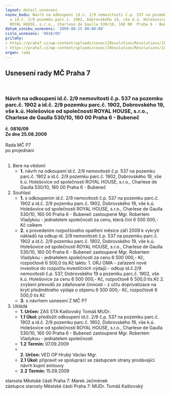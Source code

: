 ```yaml
---
layout: detail_usneseni
nazev_bodu: Návrh na odkoupení id.č. 2/9 nemovitosti č.p. 537 na pozemku parc.č. 1902
  a id.č. 2/9 pozemku parc.č. 1902, Dobrovského 19, vše k.ú. Holešovice od společnosti
  ROYAL HOUSE, s.r.o., Charlese de Gaulla 530/10, 160 00  Praha 6 - Bubeneč
datum_vzniku_usneseni: '2009-08-25 00:00:00'
cislo_usneseni: '0816/09'
prilohy:
- https://praha7.cz/wp-content/uploads/councilResolution/Resolutions/18599/41-skmbt_60009082109470.tif
- https://praha7.cz/wp-content/uploads/councilResolution/Resolutions/18599/41-royal_dobrovsk%c3%a9ho_19_z.doc
organ: rada
---
```

<div id="ucUsn_pList" class="usn">
	<span><h2>Usnesení rady MČ Praha 7 </h2>
<br></span><div class="standBody">
<span><h3>Návrh na odkoupení id.č. 2/9 nemovitosti č.p. 537 na pozemku parc.č. 1902 a id.č. 2/9 pozemku parc.č. 1902, Dobrovského 19, vše k.ú. Holešovice od společnosti ROYAL HOUSE, s.r.o., Charlese de Gaulla 530/10, 160 00  Praha 6 - Bubeneč</h3></span><div class="center">
		<strong>č. 0816/09</strong><br>
	</div>
<div class="center">
		<strong>Ze dne 25.08.2009</strong><br><br>
	</div>Rada MČ P7<br> po projednání<br><br><ol>
<li>Bere na vědomí<ul><li>
<strong>1.</strong> návrh na odkoupení id.č. 2/9 nemovitosti č.p. 537 na pozemku parc.č. 1902 a id.č. 2/9 pozemku parc.č. 1902, Dobrovského 19, vše k.ú. Holešovice od společnosti ROYAL HOUSE, s.r.o., Charlese de Gaulla 530/10, 160 00  Praha 6 - Bubeneč</li></ul>
</li>
<li>Souhlasí<ul>
<li>
<strong>1.</strong> s odkoupením id.č. 2/9 nemovitosti č.p. 537 na pozemku parc.č. 1902 a id.č. 2/9 pozemku parc.č. 1902, Dobrovského 19, vše k.ú. Holešovice od společnosti ROYAL HOUSE, s.r.o., Charlese de Gaulla 530/10, 160 00  Praha 6 - Bubeneč zastoupené Mgr. Robertem Vladykou - jednatelem společnosti za cenu, která činí 6 500 000,- Kč celkem </li>
<li>
<strong>2.</strong> s provedením rozpočtového opatření měsíce září 2009 k vykrytí nákladů na odkup id. 2/9  nemovitosti č.p. 537 na pozemku parc.č. 1902 a id.č. 2/9 pozemku parc.č. 1902, Dobrovského 19, vše k.ú. Holešovice od společnosti ROYAL HOUSE, s.r.o., Charlese de Gaulla 530/10, 160 00  Praha 6 - Bubeneč zastoupené Mgr. Robertem Vladykou - jednatelem společnosti za cenu 6 500 000,- Kč, rozpočtově 6 500,0 tis.Kč takto:                                                                                                   1.  ORJ OMA - zařazení nové investice do rozpočtu investičních výdajů - odkup id.č.2/9 nemovitosti  č.p. 537, Dobrovského 19 a pozemku parc.č. 1902, vše k.ú. Holešovice za cenu 6 500 000,- Kč, rozpočtově 6 500,0 tis.Kč                                2.   zvýšení převodů ze zdaňované činnosti - z účtu doprivatizace na krytí předmětného výdaje o objemu 6 500 000,- Kč, rozpočtově 6 500,0 tis Kč  </li>
<li>
<strong>3.</strong> s návrhem usnesení Z MČ P7 </li>
</ul>
</li>
<li>Ukládá<ul>
<li>
<strong>1. Určen: </strong>ZAS STA Kaštovský Tomáš MUDr.</li>
<li>
<strong>1.1 Úkol: </strong>předložit odkoupení id.č. 2/9 č.p. 537 na pozemku parc.č. 1902 a id.č. 2/9 pozemku parc.č. 1902, Dobrovského 19, vše k.ú. Holešovice od společnosti ROYAL HOUSE, s.r.o., Charlese de Gaulla 530/10, 160 00  Praha 6 - Bubeneč zastoupené Mgr. Robertem Vladykou - jednatelem společnosti</li>
<li>
<strong>1.2 Termín: </strong>07.09.2009</li>
<li>
<strong><br>2. Určen: </strong>VED OP Hrubý Václav Mgr.</li>
<li>
<strong>2.1 Úkol: </strong>připravit ve spolupráci se zástupcem strany prodávající návrh kupní smlouvy</li>
<li>
<strong>2.2 Termín: </strong>15.09.2009</li>
</ul>
</li>
</ol>starosta Městské části Praha 7: Marek Ječmének<br>zástupce starosty Městské části Praha 7: MUDr. Tomáš Kaštovský 
</div>
</div>